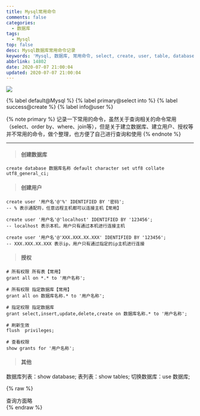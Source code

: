 ```yaml
---
title: Mysql常用命令
comments: false
categories:
  - 数据库
tags:
  - Mysql
top: false
desc: Mysql数据库常用命令记录
keywords: 'Mysql, 数据库, 常用命令, select, create, user, table, database'
abbrlink: 14802
date: 2020-07-07 21:00:04
updated: 2020-07-07 21:00:04
---
```


![](/images/article_mysql.png)

{% label default@Mysql %} {% label primary@select into %} {% label success@create %} {% label info@user %}

{% note primary %}
记录一下常用的命令，虽然关于查询相关的命令常用（select、order by、where、join等），但是关于建立数据库、建立用户、授权等并不常用的命令，做个整理，也方便了自己进行查询和使用
{% endnote %}

<!--more-->
<hr />

> #### 创建数据库

```
create database 数据库名称 default character set utf8 collate utf8_general_ci;
```

> #### 创建用户

```
create user '用户名'@'%' IDENTIFIED BY '密码';
-- % 表示通配符，任意远程主机都可以连接主机【常用】

create user '用户名'@'localhost' IDENTIFIED BY '123456';
-- localhost 表示本机，用户只有通过本机进行连接主机

create user '用户名'@'XXX.XXX.XX.XXX' IDENTIFIED BY '123456';
-- XXX.XXX.XX.XXX 表示ip，用户只有通过指定的ip主机进行连接
```

> #### 授权

```
# 所有权限 所有表【常用】
grant all on *.* to '用户名称';

# 所有权限 指定数据库【常用】
grant all on 数据库名称.* to '用户名称';

# 指定权限 指定数据库
grant select,insert,update,delete,create on 数据库名称.* to '用户名称';

# 刷新生效
flush  privileges;

# 查看权限
show grants for '用户名称';
```

> #### 其他

数据库列表：show database;
表列表：show tables;
切换数据库：use 数据库;

{% raw %}
<div class="post_cus_note">查询方面略</div>
{% endraw %}
